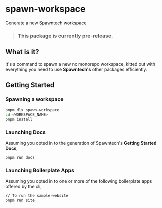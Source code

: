 # spawn-workspace

Generate a new Spawntech workspace

> ### This package is currently pre-release.

## What is it?

It's a command to spawn a new nx monorepo workspace, kitted out with everything you need to use **Spawntech's** other packages efficiently.

## Getting Started

### Spawning a workspace

```bash
pnpm dlx spawn-workspace
cd <WORKSPACE_NAME>
pnpm install
```

### Launching Docs

Assuming you opted in to the generation of Spawntech's **Getting Started Docs**,

```bash
pnpm run docs
```

### Launching Boilerplate Apps

Assuming you opted in to one or more of the following boilerplate apps offered by the cli,

```bash
// To run the sample-website
pnpm run site
```
